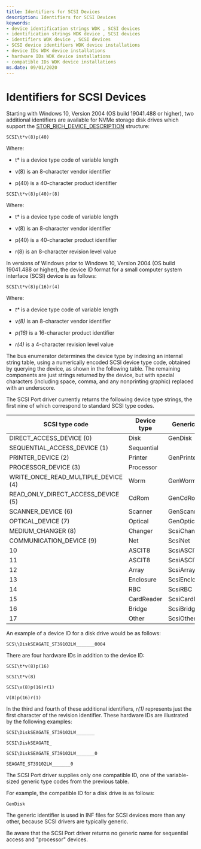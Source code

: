 ```yaml
---
title: Identifiers for SCSI Devices
description: Identifiers for SCSI Devices
keywords:
- device identification strings WDK , SCSI devices
- identification strings WDK device , SCSI devices
- identifiers WDK device , SCSI devices
- SCSI device identifiers WDK device installations
- device IDs WDK device installations
- hardware IDs WDK device installations
- compatible IDs WDK device installations
ms.date: 09/01/2020
---
```


# Identifiers for SCSI Devices

Starting with Windows 10, Version 2004 (OS build 19041.488 or higher), two additional identifiers are available for NVMe storage disk drives which support the [STOR_RICH_DEVICE_DESCRIPTION](/windows-hardware/drivers/ddi/storport/ns-storport-_stor_rich_device_description) structure:

`SCSI\t*v(8)p(40)`

Where:

- t* is a device type code of variable length

- v(8) is an 8-character vendor identifier

- p(40) is a 40-character product identifier

`SCSI\t*v(8)p(40)r(8)`

Where:

- t* is a device type code of variable length

- v(8) is an 8-character vendor identifier

- p(40) is a 40-character product identifier

- r(8) is an 8-character revision level value

In versions of Windows prior to Windows 10, Version 2004 (OS build 19041.488 or higher), the device ID format for a small computer system interface (SCSI) device is as follows:

`SCSI\t*v(8)p(16)r(4)`

Where:

- *t\** is a device type code of variable length

- *v(8)* is an 8-character vendor identifier

- *p(16)* is a 16-character product identifier

- *r(4)* is a 4-character revision level value

The bus enumerator determines the device type by indexing an internal string table, using a numerically encoded SCSI device type code, obtained by querying the device, as shown in the following table. The remaining components are just strings returned by the device, but with special characters (including space, comma, and any nonprinting graphic) replaced with an underscore.

The SCSI Port driver currently returns the following device type strings, the first nine of which correspond to standard SCSI type codes.

| SCSI type code | Device type | Generic type | Peripheral ID |
|--|--|--|--|
| DIRECT_ACCESS_DEVICE (0) | Disk | GenDisk | DiskPeripheral |
| SEQUENTIAL_ACCESS_DEVICE (1) | Sequential |  | TapePeripheral |
| PRINTER_DEVICE (2) | Printer | GenPrinter | PrinterPeripheral |
| PROCESSOR_DEVICE (3) | Processor |  | OtherPeripheral |
| WRITE_ONCE_READ_MULTIPLE_DEVICE (4) | Worm | GenWorm | WormPeripheral |
| READ_ONLY_DIRECT_ACCESS_DEVICE (5) | CdRom | GenCdRom | CdRomPeripheral |
| SCANNER_DEVICE (6) | Scanner | GenScanner | ScannerPeripheral |
| OPTICAL_DEVICE (7) | Optical | GenOptical | OpticalDiskPeripheral |
| MEDIUM_CHANGER (8) | Changer | ScsiChanger | MediumChangerPeripheral |
| COMMUNICATION_DEVICE (9) | Net | ScsiNet | CommunicationsPeripheral |
| 10 | ASCIT8 | ScsiASCIT8 | ASCPrePressGraphicsPeripheral |
| 11 | ASCIT8 | ScsiASCIT8 | ASCPrePressGraphicsPeripheral |
| 12 | Array | ScsiArray | ArrayPeripheral |
| 13 | Enclosure | ScsiEnclosure | EnclosurePeripheral |
| 14 | RBC | ScsiRBC | RBCPeripheral |
| 15 | CardReader | ScsiCardReader | CardReaderPeripheral |
| 16 | Bridge | ScsiBridge | BridgePeripheral |
| 17 | Other | ScsiOther | OtherPeripheral |

An example of a device ID for a disk drive would be as follows:

`SCS\\DiskSEAGATE_ST39102LW_______0004`

There are four hardware IDs in addition to the device ID:

`SCSI\t*v(8)p(16)`

`SCSI\t*v(8)`

`SCSI\v(8)p(16)r(1)`

`V(8)p(16)r(1)`

In the third and fourth of these additional identifiers, *r(1)* represents just the first character of the revision identifier. These hardware IDs are illustrated by the following examples:

`SCSI\DiskSEAGATE_ST39102LW_______`

`SCSI\DiskSEAGATE_`

`SCSI\DiskSEAGATE_ST39102LW_______0`

`SEAGATE_ST39102LW_______0`

The SCSI Port driver supplies only one compatible ID, one of the variable-sized generic type codes from the previous table.

For example, the compatible ID for a disk drive is as follows:

`GenDisk`

The generic identifier is used in INF files for SCSI devices more than any other, because SCSI drivers are typically generic.

Be aware that the SCSI Port driver returns no generic name for sequential access and "processor" devices.
